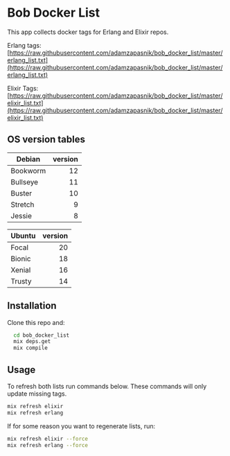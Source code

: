 # Bob Docker List

This app collects docker tags for Erlang and Elixir repos.

Erlang tags:
[https://raw.githubusercontent.com/adamzapasnik/bob_docker_list/master/erlang_list.txt](https://raw.githubusercontent.com/adamzapasnik/bob_docker_list/master/erlang_list.txt)

Elixir Tags:
[https://raw.githubusercontent.com/adamzapasnik/bob_docker_list/master/elixir_list.txt](https://raw.githubusercontent.com/adamzapasnik/bob_docker_list/master/elixir_list.txt)

## OS version tables

| Debian   | version |
| -------- | ------: |
| Bookworm |      12 |
| Bullseye |      11 |
| Buster   |      10 |
| Stretch  |       9 |
| Jessie   |       8 |

| Ubuntu | version |
| ------ | ------: |
| Focal  |      20 |
| Bionic |      18 |
| Xenial |      16 |
| Trusty |      14 |

## Installation

Clone this repo and:

```sh
  cd bob_docker_list
  mix deps.get
  mix compile
```

## Usage

To refresh both lists run commands below. These commands will only update missing tags.

```sh
mix refresh elixir
mix refresh erlang
```

If for some reason you want to regenerate lists, run:

```sh
mix refresh elixir --force
mix refresh erlang --force
```

